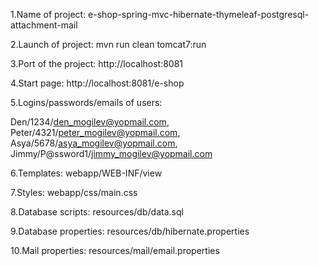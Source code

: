 1.Name of project: e-shop-spring-mvc-hibernate-thymeleaf-postgresql-attachment-mail

2.Launch of project: mvn run clean tomcat7:run

3.Port of the project: http://localhost:8081

4.Start page: http://localhost:8081/e-shop

5.Logins/passwords/emails of users:

Den/1234/den_mogilev@yopmail.com,
Peter/4321/peter_mogilev@yopmail.com,
Asya/5678/asya_mogilev@yopmail.com,
Jimmy/P@ssword1/jimmy_mogilev@yopmail.com

6.Templates: webapp/WEB-INF/view

7.Styles: webapp/css/main.css

8.Database scripts: resources/db/data.sql

9.Database properties: resources/db/hibernate.properties

10.Mail properties: resources/mail/email.properties

